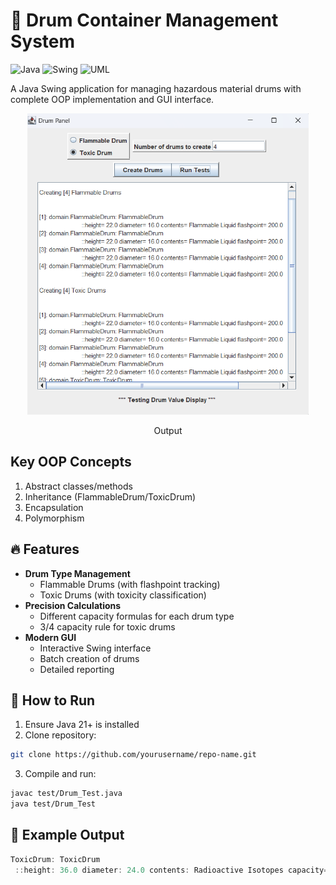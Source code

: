 # 🥁 Drum Container Management System

![Java](https://img.shields.io/badge/Java-21-blue)
![Swing](https://img.shields.io/badge/GUI-Swing-orange)
![UML](https://img.shields.io/badge/OOP-UML%20Design-success)

A Java Swing application for managing hazardous material drums with complete OOP implementation and GUI interface.

<p align="center">
  <img src="Output.png" width="450">
</p>
<p align="center">Output</p>

## Key OOP Concepts
1. Abstract classes/methods
2. Inheritance (FlammableDrum/ToxicDrum)
3. Encapsulation
4. Polymorphism

## 🔥 Features
- **Drum Type Management**
  - Flammable Drums (with flashpoint tracking)
  - Toxic Drums (with toxicity classification)
- **Precision Calculations**
  - Different capacity formulas for each drum type
  - 3/4 capacity rule for toxic drums
- **Modern GUI**
  - Interactive Swing interface
  - Batch creation of drums
  - Detailed reporting

## 🚀 How to Run
1. Ensure Java 21+ is installed
2. Clone repository:
```bash
git clone https://github.com/yourusername/repo-name.git
```
3. Compile and run:
```bash
javac test/Drum_Test.java
java test/Drum_Test
```

## 🧪 Example Output
```java
ToxicDrum: ToxicDrum
 ::height: 36.0 diameter: 24.0 contents: Radioactive Isotopes capacity= 339.292 toxicity: CLASS_IA
```
